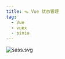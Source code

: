 ```yaml
---
title: 🪤 Vue 状态管理
tag:
  - Vue
  - vuex
  - pinia
---
```


![sass.svg](https://sass-lang.com/assets/img/logos/logo.svg)
